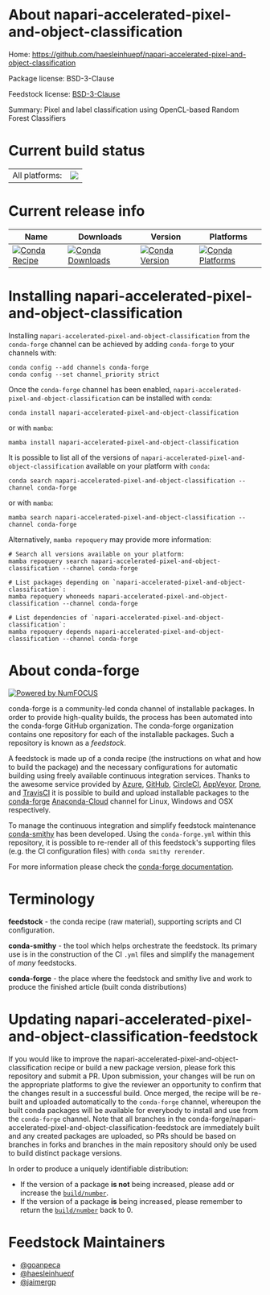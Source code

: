 About napari-accelerated-pixel-and-object-classification
========================================================

Home: https://github.com/haesleinhuepf/napari-accelerated-pixel-and-object-classification

Package license: BSD-3-Clause

Feedstock license: [BSD-3-Clause](https://github.com/conda-forge/napari-accelerated-pixel-and-object-classification-feedstock/blob/main/LICENSE.txt)

Summary: Pixel and label classification using OpenCL-based Random Forest Classifiers

Current build status
====================


<table><tr><td>All platforms:</td>
    <td>
      <a href="https://dev.azure.com/conda-forge/feedstock-builds/_build/latest?definitionId=15823&branchName=main">
        <img src="https://dev.azure.com/conda-forge/feedstock-builds/_apis/build/status/napari-accelerated-pixel-and-object-classification-feedstock?branchName=main">
      </a>
    </td>
  </tr>
</table>

Current release info
====================

| Name | Downloads | Version | Platforms |
| --- | --- | --- | --- |
| [![Conda Recipe](https://img.shields.io/badge/recipe-napari--accelerated--pixel--and--object--classification-green.svg)](https://anaconda.org/conda-forge/napari-accelerated-pixel-and-object-classification) | [![Conda Downloads](https://img.shields.io/conda/dn/conda-forge/napari-accelerated-pixel-and-object-classification.svg)](https://anaconda.org/conda-forge/napari-accelerated-pixel-and-object-classification) | [![Conda Version](https://img.shields.io/conda/vn/conda-forge/napari-accelerated-pixel-and-object-classification.svg)](https://anaconda.org/conda-forge/napari-accelerated-pixel-and-object-classification) | [![Conda Platforms](https://img.shields.io/conda/pn/conda-forge/napari-accelerated-pixel-and-object-classification.svg)](https://anaconda.org/conda-forge/napari-accelerated-pixel-and-object-classification) |

Installing napari-accelerated-pixel-and-object-classification
=============================================================

Installing `napari-accelerated-pixel-and-object-classification` from the `conda-forge` channel can be achieved by adding `conda-forge` to your channels with:

```
conda config --add channels conda-forge
conda config --set channel_priority strict
```

Once the `conda-forge` channel has been enabled, `napari-accelerated-pixel-and-object-classification` can be installed with `conda`:

```
conda install napari-accelerated-pixel-and-object-classification
```

or with `mamba`:

```
mamba install napari-accelerated-pixel-and-object-classification
```

It is possible to list all of the versions of `napari-accelerated-pixel-and-object-classification` available on your platform with `conda`:

```
conda search napari-accelerated-pixel-and-object-classification --channel conda-forge
```

or with `mamba`:

```
mamba search napari-accelerated-pixel-and-object-classification --channel conda-forge
```

Alternatively, `mamba repoquery` may provide more information:

```
# Search all versions available on your platform:
mamba repoquery search napari-accelerated-pixel-and-object-classification --channel conda-forge

# List packages depending on `napari-accelerated-pixel-and-object-classification`:
mamba repoquery whoneeds napari-accelerated-pixel-and-object-classification --channel conda-forge

# List dependencies of `napari-accelerated-pixel-and-object-classification`:
mamba repoquery depends napari-accelerated-pixel-and-object-classification --channel conda-forge
```


About conda-forge
=================

[![Powered by
NumFOCUS](https://img.shields.io/badge/powered%20by-NumFOCUS-orange.svg?style=flat&colorA=E1523D&colorB=007D8A)](https://numfocus.org)

conda-forge is a community-led conda channel of installable packages.
In order to provide high-quality builds, the process has been automated into the
conda-forge GitHub organization. The conda-forge organization contains one repository
for each of the installable packages. Such a repository is known as a *feedstock*.

A feedstock is made up of a conda recipe (the instructions on what and how to build
the package) and the necessary configurations for automatic building using freely
available continuous integration services. Thanks to the awesome service provided by
[Azure](https://azure.microsoft.com/en-us/services/devops/), [GitHub](https://github.com/),
[CircleCI](https://circleci.com/), [AppVeyor](https://www.appveyor.com/),
[Drone](https://cloud.drone.io/welcome), and [TravisCI](https://travis-ci.com/)
it is possible to build and upload installable packages to the
[conda-forge](https://anaconda.org/conda-forge) [Anaconda-Cloud](https://anaconda.org/)
channel for Linux, Windows and OSX respectively.

To manage the continuous integration and simplify feedstock maintenance
[conda-smithy](https://github.com/conda-forge/conda-smithy) has been developed.
Using the ``conda-forge.yml`` within this repository, it is possible to re-render all of
this feedstock's supporting files (e.g. the CI configuration files) with ``conda smithy rerender``.

For more information please check the [conda-forge documentation](https://conda-forge.org/docs/).

Terminology
===========

**feedstock** - the conda recipe (raw material), supporting scripts and CI configuration.

**conda-smithy** - the tool which helps orchestrate the feedstock.
                   Its primary use is in the construction of the CI ``.yml`` files
                   and simplify the management of *many* feedstocks.

**conda-forge** - the place where the feedstock and smithy live and work to
                  produce the finished article (built conda distributions)


Updating napari-accelerated-pixel-and-object-classification-feedstock
=====================================================================

If you would like to improve the napari-accelerated-pixel-and-object-classification recipe or build a new
package version, please fork this repository and submit a PR. Upon submission,
your changes will be run on the appropriate platforms to give the reviewer an
opportunity to confirm that the changes result in a successful build. Once
merged, the recipe will be re-built and uploaded automatically to the
`conda-forge` channel, whereupon the built conda packages will be available for
everybody to install and use from the `conda-forge` channel.
Note that all branches in the conda-forge/napari-accelerated-pixel-and-object-classification-feedstock are
immediately built and any created packages are uploaded, so PRs should be based
on branches in forks and branches in the main repository should only be used to
build distinct package versions.

In order to produce a uniquely identifiable distribution:
 * If the version of a package **is not** being increased, please add or increase
   the [``build/number``](https://docs.conda.io/projects/conda-build/en/latest/resources/define-metadata.html#build-number-and-string).
 * If the version of a package **is** being increased, please remember to return
   the [``build/number``](https://docs.conda.io/projects/conda-build/en/latest/resources/define-metadata.html#build-number-and-string)
   back to 0.

Feedstock Maintainers
=====================

* [@goanpeca](https://github.com/goanpeca/)
* [@haesleinhuepf](https://github.com/haesleinhuepf/)
* [@jaimergp](https://github.com/jaimergp/)


